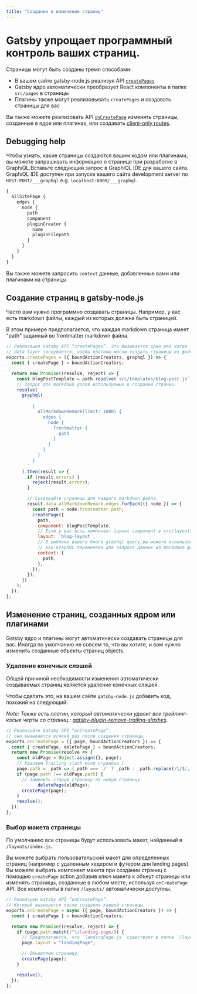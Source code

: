 ```yaml
---
title: "Создание и изменение страниц"
---
```


# Gatsby упрощает программный контроль ваших страниц.

Страницы могут быть созданы тремя способами:

* В вашем сайте gatsby-node.js реализуя API
  [`createPages`](/docs/node-apis/#createPages)
* Gatsby ядро автоматически преобразует React компоненты в папке `src/pages` в страницы
* Плагины также могут реализовывать `createPages` и создавать страницы для вас

Вы также можете реализовать API [`onCreatePage`](/docs/node-apis/#onCreatePage)
изменять страницы, созданные в ядре или плагинах, или создавать [client-only routes](/docs/building-apps-with-gatsby/).

## Debugging help

Чтобы узнать, какие страницы создаются вашим кодом или плагинами, вы можете запрашивать информацию о странице при разработке в Graph*i*QL.Вставьте следующий запрос в Graph*i*QL IDE для вашего сайта. Graph*i*QL IDE доступен при запуске
вашего сайта development server по `HOST:PORT/___graphql` e.g.
`localhost:8000/___graphql`.

```graphql
{
  allSitePage {
    edges {
      node {
        path
        component
        pluginCreator {
          name
          pluginFilepath
        }
      }
    }
  }
}
```

Вы также можете запросить `context` данные, добавленные вами или плагинами на страницы.

## Создание страниц в gatsby-node.js

Часто вам нужно программно создавать страницы. Например, у вас есть
markdown файлы, каждый из которых должна быть страницей.

В этом примере предполагается, что каждая markdown страница имеет "path" заданный во frontmatter
markdown файла.

```javascript
// Реализация Gatsby API “createPages”. Это вызывается один раз когда
// data layer загружается, чтобы плагины могли создать страницы из файлов.
exports.createPages = ({ boundActionCreators, graphql }) => {
  const { createPage } = boundActionCreators;

  return new Promise((resolve, reject) => {
    const blogPostTemplate = path.resolve(`src/templates/blog-post.js`);
    // Запрос для markdown узлов используемых в создании страниц.
    resolve(
      graphql(
        `
          {
            allMarkdownRemark(limit: 1000) {
              edges {
                node {
                  frontmatter {
                    path
                  }
                }
              }
            }
          }
        `
      ).then(result => {
        if (result.errors) {
          reject(result.errors);
        }

        // Создавайте страницы для каждого markdown файла.
        result.data.allMarkdownRemark.edges.forEach(({ node }) => {
          const path = node.frontmatter.path;
          createPage({
            path,
            component: blogPostTemplate,
            // Если у вас есть компонент layout component в src/layouts/blog-layout.js
            layout: `blog-layout`,
            // В шаблоне вашего блога graphql query,вы можете использовать путь
            // как GraphQL переменная для запроса данных из markdown файла.
            context: {
              path,
            },
          });
        });
      })
    );
  });
};
```

## Изменение страниц, созданных ядром или плагинами

Gatsby ядро и плагины могут автоматически создавать страницы для вас. Иногда по умолчанию не совсем то, что вы хотите, и вам нужно изменить созданные объекты страниц
objects.

### Удаление конечных слэшей

Общей причиной необходимости изменения автоматически создаваемых страниц является удаление конечных слэшей.

Чтобы сделать это, на вашем сайте `gatsby-node.js` добавить код, похожий на следующий:

_Note: Также есть плагин, который автоматически удалит все трейлинг-косые черты со страниц.:
[gatsby-plugin-remove-trailing-slashes](/packages/gatsby-plugin-remove-trailing-slashes/)_.

```javascript
// Реализуйте Gatsby API “onCreatePage”.
// оно вызывается всякий раз после создания страницы.
exports.onCreatePage = ({ page, boundActionCreators }) => {
  const { createPage, deletePage } = boundActionCreators;
  return new Promise(resolve => {
    const oldPage = Object.assign({}, page);
    // Удаляем trailing slash если страница /
    page.path = _path => (_path === `/` ? _path : _path.replace(/\/$/, ``));
    if (page.path !== oldPage.path) {
      // Заменить старую страницу на новую страницу
            deletePage(oldPage);
      createPage(page);
    }
    resolve();
  });
};
```

### Выбор макета страницы

По умолчанию все страницы будут использовать макет, найденный в `/layouts/index.js`.

Вы можете выбрать пользовательский макет для определенных страниц (например с удаленным
хедером и футером для landing pages). Вы можете выбрать компонент макета при создании страниц с помощью `createPage` action добавив ключ макета к объеут страницы
или изменять страницы, созданные в любом месте, используя `onCreatePage` API. Все компоненты в папке `/layouts/` автоматически доступны.

```javascript
// Реализуем Gatsby API “onCreatePage”.
// Который вызывается после создания каждой страницы.
exports.onCreatePage = async ({ page, boundActionCreators }) => {
  const { createPage } = boundActionCreators;

  return new Promise((resolve, reject) => {
    if (page.path.match(/^\/landing-page/)) {
      // Предполагается, что `landingPage.js` существует в папке `/layouts/`
      page.layout = "landingPage";

      // Обновляем страницу.
      createPage(page);
    }

    resolve();
  });
};
```

